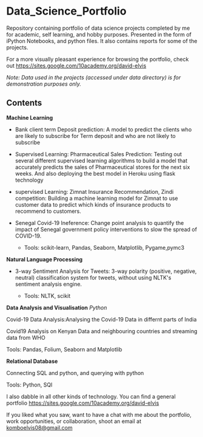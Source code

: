 # Data_Science_Portfolio

Repository containing portfolio of data science projects completed by me for academic, self learning, and hobby purposes. Presented in the form of iPython Notebooks, and python files. It also contains reports for some of the projects.


For a more visually pleasant experience for browsing the portfolio, check out https://sites.google.com/10academy.org/david-elvis

*Note: Data used in the projects (accessed under data directory) is for demonstration purposes only.*

## **Contents**

**Machine Learning**

* Bank client term Deposit prediction: A model to predict the clients who are likely to subscribe for Term deposit and who are not likely to subscribe

* Supervised Learning: Pharmaceutical Sales Prediction: Testing out several different supervised learning algorithms to build a model that accurately predicts the sales of Pharmaceutical stores for the next six weeks. And also deploying the best model in Heroku using flask technology

* supervised Learning: Zimnat Insurance Recommendation, Zindi competition: Building a machine learning model for Zimnat to use customer data to predict which kinds of insurance products to recommend to customers. 

* Senegal Covid-19 Ineference: Change point analysis to quantify the impact of Senegal government policy interventions to slow the spread of COVID-19.

   * Tools: scikit-learn, Pandas, Seaborn, Matplotlib, Pygame,pymc3

**Natural Language Processing**

* 3-way Sentiment Analysis for Tweets: 3-way polarity (positive, negative, neutral) classification system for tweets, without using NLTK's sentiment analysis engine.


    * Tools: NLTK, scikit

**Data Analysis and Visualisation**
*Python*

Covid-19 Data Analysis:Analysing the Covid-19 Data in differnt parts of India

Covid19 Analysis on Kenyan Data and neighbouring countries and streaming data from WHO 

Tools: Pandas, Folium, Seaborn and Matplotlib

**Relational Database**

Connecting SQL and python, and querying with python

 Tools: Python, SQl

I also dabble in all other kinds of technology. You can find a general portfolio https://sites.google.com/10academy.org/david-elvis

If you liked what you saw, want to have a chat with me about the portfolio, work opportunities, or collaboration, shoot an email at komboelvis08@gmail.com
